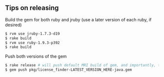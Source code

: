 ## Tips on releasing

Build the gem for both ruby and jruby (use a later version of each ruby, if desired)

```sh
$ rvm use jruby-1.7.3-d19
$ rake build
$ rvm use ruby-1.9.3-p392
$ rake build
```

Push both versions of the gem

```sh
$ rake release # will push default MRI build of gem, and importantly, tag the gem
$ gem push pkg/license_finder-LATEST_VERSION_HERE-java.gem
```

